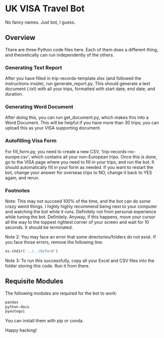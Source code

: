# UK VISA Travel Bot 

No fancy names. Just bot, I guess. 

## Overview 

There are three Python code files here. Each of them does a different thing, and theoretically can run independently of the others. 

### Generating Text Report

After you have filled in trip-records-template.xlsx (and followed the instructions inside), run generate_report.py. This should generate a text document (.txt) with all your trips, formatted with start date, end date, and duration. 

### Generating Word Document 

After doing this, you can run get_document.py, which makes this into a Word Document. This will be helpful if you have more than 30 trips; you can upload this as your VISA supporting document. 

### Autofilling Visa Form

For fill_form.py, you need to create a new CSV, 'trip-records-no-europe.csv', which contains all your non-European trips. Once this is done, go to the VISA page where you need to fill in your trips, and run the bot. It should automatically fill in your form as needed. If you want to restart the bot, change your answer for overseas trips to NO, change it back to YES again, and rerun. 


### Footnotes

Note: This may not succeed 100% of the time, and the bot can do some crazy weird things. I highly highly recommend being next to your computer and watching the bot while it runs. Definitely not from personal experience while tuning the bot. Definitely. Anyway, if this happens, move your cursor all the way to the toppest rightest corner of your screen and wait for 10 seconds. It should be terminated. 


Note 2: You may face an error that some directories/folders do not exist. If you face those errors, remove the following line: 

```python 
os.chdir('../../Oxford')
```

Note 3: To run this successfully, copy all your Excel and CSV files into the folder storing this code. Run it from there. 


## Requisite Modules 

The following modules are required for the bot to work: 
```bash
pandas 
python-docx 
pyautogui 
```

You can install them with pip or conda. 


Happy hacking! 



